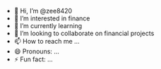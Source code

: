 - 👋 Hi, I’m @zee8420
- 👀 I’m interested in finance
- 🌱 I’m currently learning 
- 💞️ I’m looking to collaborate on financial projects
- 📫 How to reach me ...
- 😄 Pronouns: ...
- ⚡ Fun fact: ...

<!---
zee8420/zee8420 is a ✨ special ✨ repository because its `README.md` (this file) appears on your GitHub profile.
You can click the Preview link to take a look at your changes.
--->
